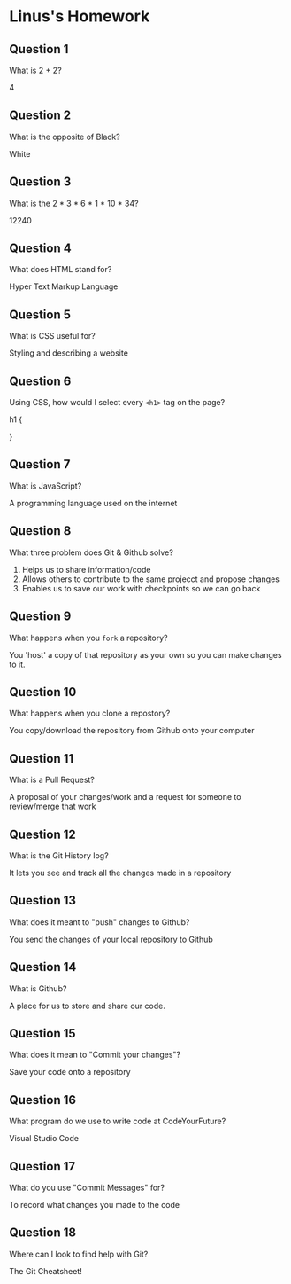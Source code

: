 # Linus's Homework

## Question 1

What is 2 + 2?

4

## Question 2

What is the opposite of Black?

White

## Question 3

What is the  2 * 3 * 6 * 1 * 10 * 34?

12240

## Question 4 

What does HTML stand for?

Hyper Text Markup Language

## Question 5

What is CSS useful for?

Styling and describing a website

## Question 6

Using CSS, how would I select every `<h1>` tag on the page?


h1 {

}


## Question 7

What is JavaScript?

A programming language used on the internet

## Question 8

What three problem does Git & Github solve?

1. Helps us to share information/code
2. Allows others to contribute to the same projecct and propose changes
3. Enables us to save our work with checkpoints so we can go back
## Question 9

What happens when you `fork` a repository?

You 'host' a copy of that repository as your own so you can make changes to it.

## Question 10 

What happens when you clone a repostory?

You copy/download the repository from Github onto your computer

## Question 11

What is a Pull Request?

A proposal of your changes/work and a request for someone to review/merge that work

## Question 12

What is the Git History log?

It lets you see and track all the changes made in a repository

## Question 13

What does it meant to "push" changes to Github?

You send the changes of your local repository to Github

## Question 14

What is Github?

A place for us to store and share our code.

## Question 15

What does it mean to "Commit your changes"?

Save your code onto a repository

## Question 16

What program do we use to write code at CodeYourFuture?

Visual Studio Code

## Question 17

What do you use "Commit Messages" for?

To record what changes you made to the code

## Question 18

Where can I look to find help with Git?

The Git Cheatsheet!
